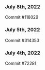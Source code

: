 ### July 8th, 2022

Commit #118029

### July 5th, 2022

Commit #314353


### July 4th, 2022

Commit #72281
